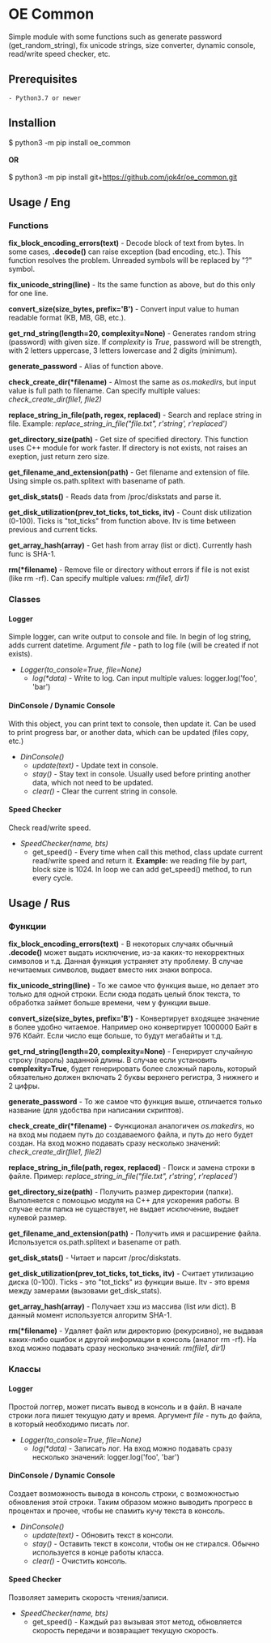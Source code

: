 # OE Common

Simple module with some functions such as generate password (get_random_string), fix unicode strings, size converter, dynamic console, read/write speed checker, etc.
## Prerequisites

	- Python3.7 or newer

## Installion
$ python3 -m pip install oe_common<br /><br />
**OR**<br /><br />
$ python3 -m pip install git+https://github.com/jok4r/oe_common.git

## Usage / Eng

### Functions

**fix_block_encoding_errors(text)** - Decode block of text from bytes. In some cases, **.decode()** can raise exception (bad encoding, etc.). This function resolves the problem. Unreaded symbols will be replaced by "?" symbol.

**fix_unicode_string(line)** - Its the same function as above, but do this only for one line.

**convert_size(size_bytes, prefix='B')** - Convert input value to human readable format (KB, MB, GB, etc.).

**get_rnd_string(length=20, complexity=None)** - Generates random string (password) with given size. If *complexity* is *True*, password will be strength, with 2 letters uppercase, 3 letters lowercase and 2 digits (minimum).

**generate_password** - Alias of function above.

**check_create_dir(\*filename)** - Almost the same as *os.makedirs*, but input value is full path to filename. Can specify multiple values: *check_create_dir(file1, file2)*

**replace_string_in_file(path, regex, replaced)** - Search and replace string in file. Example: *replace_string_in_file("file.txt", r'string', r'replaced')*

**get_directory_size(path)** - Get size of specified directory. This function uses C++ module for work faster. If directory is not exists, not raises an exeption, just return zero size.

**get_filename_and_extension(path)** - Get filename and extension of file. Using simple os.path.splitext with basename of path.

**get_disk_stats()** - Reads data from /proc/diskstats and parse it.

**get_disk_utilization(prev_tot_ticks, tot_ticks, itv)** - Count disk utilization (0-100). Ticks is "tot_ticks" from function above. Itv is time between previous and current ticks.

**get_array_hash(array)** - Get hash from array (list or dict). Currently hash func is SHA-1.

**rm(\*filename)** - Remove file or directory without errors if file is not exist (like rm -rf). Can specify multiple values: *rm(file1, dir1)*

### Classes

#### Logger
Simple logger, can write output to console and file. In begin of log string, adds current datetime. Argument *file* - path to log file (will be created if not exists).

* *Logger(to_console=True, file=None)*
    * *log(\*data)* - Write to log. Can input multiple values: logger.log('foo', 'bar')

#### DinConsole / Dynamic Console
With this object, you can print text to console, then update it. Can be used to print progress bar, or another data, which can be updated (files copy, etc.)

* *DinConsole()*
    * *update(text)* - Update text in console.
    * *stay()* - Stay text in console. Usually used before printing another data, which not need to be updated.
    * *clear()* - Clear the current string in console.

#### Speed Checker
Check read/write speed.

* *SpeedChecker(name, bts)*
    * get_speed() - Every time when call this method, class update current read/write speed and return it. **Example:** we reading file by part, block size is 1024. In loop we can add get_speed() method, to run every cycle.

## Usage / Rus

### Функции

**fix_block_encoding_errors(text)** - В некоторых случаях обычный **.decode()** может выдать исключение, из-за каких-то некорректных символов и т.д. Данная функция устраняет эту проблему. В случае нечитаемых символов, выдает вместо них знаки вопроса.

**fix_unicode_string(line)** - То же самое что функция выше, но делает это только для одной строки. Если сюда подать целый блок текста, то обработка займет больше времени, чем у функции выше.

**convert_size(size_bytes, prefix='B')** - Конвертирует входящее значение в более удобно читаемое. Например оно конвертирует 1000000 Байт в 976 Кбайт. Если число еще больше, то будут мегабайты и т.д.

**get_rnd_string(length=20, complexity=None)** - Генерирует случайную строку (пароль) заданной длины. В случае если установить **complexity=True**, будет генерировать более сложный пароль, который обязательно должен включать 2 буквы верхнего регистра, 3 нижнего и 2 цифры.

**generate_password** - То же самое что функция выше, отличается только название (для удобства при написании скриптов).

**check_create_dir(\*filename)** - Функционал аналогичен *os.makedirs*, но на вход мы подаем путь до создаваемого файла, и путь до него будет создан. На вход можно подавать сразу несколько значений: *check_create_dir(file1, file2)*

**replace_string_in_file(path, regex, replaced)** - Поиск и замена строки в файле. Пример: *replace_string_in_file("file.txt", r'string', r'replaced')*

**get_directory_size(path)** - Получить размер директории (папки). Выполняется с помощью модуля на C++ для ускорения работы. В случае если папка не существует, не выдает исключение, выдает нулевой размер.

**get_filename_and_extension(path)** - Получить имя и расширение файла. Используется os.path.splitext и basename от path.

**get_disk_stats()** - Читает и парсит /proc/diskstats.

**get_disk_utilization(prev_tot_ticks, tot_ticks, itv)** - Считает утилизацию диска (0-100). Ticks - это "tot_ticks" из функции выше. Itv - это время между замерами (вызовами get_disk_stats).

**get_array_hash(array)** - Получает хэш из массива (list или dict). В данный момент используется алгоритм SHA-1.

**rm(\*filename)** - Удаляет файл или директорию (рекурсивно), не выдавая каких-либо ошибок и другой информации в консоль (аналог rm -rf). На вход можно подавать сразу несколько значений: *rm(file1, dir1)*

### Классы

#### Logger
Простой логгер, может писать вывод в консоль и в файл. В начале строки лога пишет текущую дату и время. Аргумент *file* - путь до файла, в который необходимо писать лог.

* *Logger(to_console=True, file=None)*
    * *log(\*data)* - Записать лог. На вход можно подавать сразу несколько значений: logger.log('foo', 'bar')

#### DinConsole / Dynamic Console
Создает возможность вывода в консоль строки, с возможностью обновления этой строки. Таким образом можно выводить прогресс в процентах и прочее, чтобы не спамить кучу текста в консоль.

* *DinConsole()*
    * *update(text)* - Обновить текст в консоли.
    * *stay()* - Оставить текст в консоли, чтобы он не стирался. Обычно используется в конце работы класса.
    * *clear()* - Очистить консоль.

#### Speed Checker
Позволяет замерить скорость чтения/записи.

* *SpeedChecker(name, bts)*
    * get_speed() - Каждый раз вызывая этот метод, обновляется скорость передачи и возвращает текущую скорость.